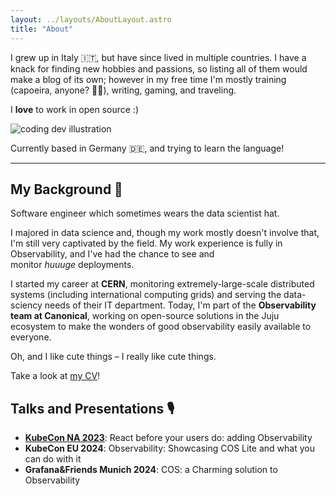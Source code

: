 ```yaml
---
layout: ../layouts/AboutLayout.astro
title: "About"
---
```


I grew up in Italy 🇮🇹, but have since lived in multiple countries. I have a knack for finding new hobbies and passions, so listing all of them would make a blog of its own; however in my free time I'm mostly training (capoeira, anyone? 🤸🏻), writing, gaming, and traveling.

I **love** to work in open source :)

<div>
  <img src="/assets/dev.svg" class="sm:w-1/2 mx-auto" alt="coding dev illustration">
</div>

Currently based in Germany 🇩🇪, and trying to learn the language!

---

## My Background 🌲

Software engineer which sometimes wears the data scientist hat.

I majored in data science and, though my work mostly doesn't involve that, I'm still very captivated by the field. My work experience is fully in Observability, and I've had the chance to see and monitor *huuuge* deployments.

I started my career at **CERN**, monitoring extremely-large-scale distributed systems (including international computing grids) and serving the data-sciency needs of their IT department. Today, I'm part of the **Observability team at Canonical**, working on open-source solutions in the Juju ecosystem to make the wonders of good observability easily available to everyone.

Oh, and I like cute things – I really like cute things.

Take a look at [my CV](/cv)!

## Talks and Presentations 🎙️

- [**KubeCon NA 2023**](https://www.youtube.com/watch?v=PCugXFD82Mg&list=PLwFSk464RMxmdkj92EtrMXhG0caGtQxc8&index=9): React before your users do: adding Observability
- **KubeCon EU 2024**: Observability: Showcasing COS Lite and what you can do with it
- **Grafana&Friends Munich 2024**: COS: a Charming solution to Observability
